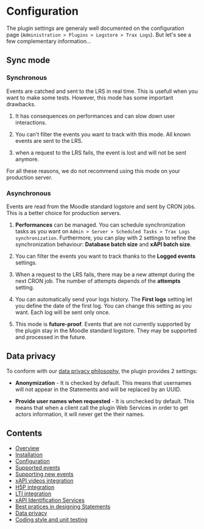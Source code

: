 # Configuration

The plugin settings are generaly well documented on the configuration page (`Administration > Plugins > Logstore > Trax Logs`). But let's see a few complementary information...


## Sync mode

### Synchronous

Events are catched and sent to the LRS in real time. This is usefull when you want to make some tests. However, this mode has some important drawbacks. 

1. It has consequences on performances and can slow down user interactions. 

2. You can't filter the events you want to track with this mode. All known events are sent to the LRS. 

3. when a request to the LRS fails, the event is lost and will not be sent anymore. 

For all these reasons, we do not recommend using this mode on your production server.


### Asynchronous

Events are read from the Moodle standard logstore and sent by CRON jobs. This is a better choice for production servers.

1. **Performances** can be managed. You can schedule synchronization tasks as you want on `Admin > Server > Scheduled Tasks > Trax Logs synchronization`. Furthermore, you can play with 2 settings to refine the synchronization behaviour: **Database batch size** and **xAPI batch size**.

2. You can filter the events you want to track thanks to the **Logged events** settings.

3. When a request to the LRS fails, there may be a new attempt during the next CRON job. The number of attempts depends of the **attempts** setting.

4. You can automatically send your logs history. The **First logs** setting let you define the date of the first log. You can change this setting as you want. Each log will be sent only once.

5. This mode is **future-proof**. Events that are not currently supported by the plugin stay in the Moodle standard logstore. They may be supported and processed in the future.


## Data privacy

To conform with our [data privacy philosophy](privacy.md), the plugin provides 2 settings:

- **Anonymization** - It is checked by default. This means that usernames will not appear in the Statements and will be replaced by an UUID.

- **Provide user names when requested** - It is unchecked by default. This means that when a client call the plugin Web Services in order to get actors information, it will never get the their names.


## Contents

* [Overview](../README.md)
* [Installation](install.md)
* [Configuration](config.md)
* [Supported events](events.md)
* [Supporting new events](extend.md)
* [xAPI videos integration](vid.md)
* [H5P integration](h5p.md)
* [LTI integration](lti.md)
* [xAPI Identification Services](id.md)
* [Best pratices in designing Statements](best-practices.md)
* [Data privacy](privacy.md)
* [Coding style and unit testing](test.md)

